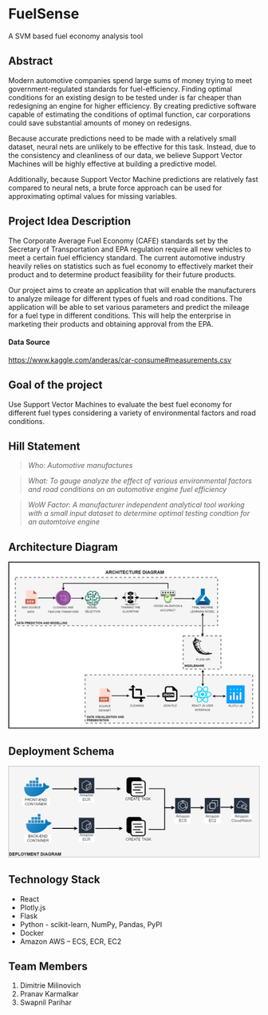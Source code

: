 # FuelSense
A SVM based fuel economy analysis tool

## Abstract
Modern automotive companies spend large sums of money trying to meet government-regulated standards for fuel-efficiency. Finding optimal conditions for an existing design to be tested under is far cheaper than redesigning an engine for higher efficiency. By creating predictive software capable of estimating the conditions of optimal function, car corporations could save substantial amounts of money on redesigns.
 
Because accurate predictions need to be made with a relatively small dataset, neural nets are unlikely to be effective for this task. Instead, due to the consistency and cleanliness of our data, we believe Support Vector Machines will be highly effective at building a predictive model.
 
Additionally, because Support Vector Machine predictions are relatively fast compared to neural nets, a brute force approach can be used for approximating optimal values for missing variables.

## Project Idea Description 
The Corporate Average Fuel Economy (CAFE) standards set by the Secretary of Transportation and EPA regulation require all new vehicles to meet a certain fuel efficiency standard. The current automotive industry heavily relies on statistics such as fuel economy to effectively market their product and to determine product feasibility for their future products.
 
Our project aims to create an application that will enable the manufacturers to analyze mileage for different types of fuels and road conditions. The application will be able to set various parameters and predict the mileage for a fuel type in different conditions. This will help the enterprise in marketing their products and obtaining approval from the EPA.

#### Data Source  
https://www.kaggle.com/anderas/car-consume#measurements.csv
 
 
## Goal of the project
Use Support Vector Machines to evaluate the best fuel economy for different fuel types considering a variety of environmental factors and road conditions.

## Hill Statement 

> *Who: Automotive manufactures* 

> *What: To gauge analyze the effect of various environmental factors and road conditions on an automotive engine fuel efficiency*

> *WoW Factor: A manufacturer independent analytical tool working with a small input dataset to determine optimal testing condtion for an automtoive engine*


## Architecture Diagram
<img src = "images/Architecture_Diagram.jpg" width="1000">

## Deployment Schema
<img src = "images/Deployment_Diagram.jpg" width="1000">

## Technology Stack
- React
- Plotly.js
- Flask
- Python - scikit-learn, NumPy, Pandas, PyPI
- Docker
- Amazon AWS – ECS, ECR, EC2

## Team Members
1. Dimitrie Milinovich
2. Pranav Karmalkar
3. Swapnil Parihar
